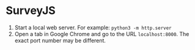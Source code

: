 # SurveyJS



1. Start a local web server. For example: ```python3 -m http.server```
2. Open a tab in Google Chrome and go to the URL ``localhost:8000``. The exact port number may be different.


